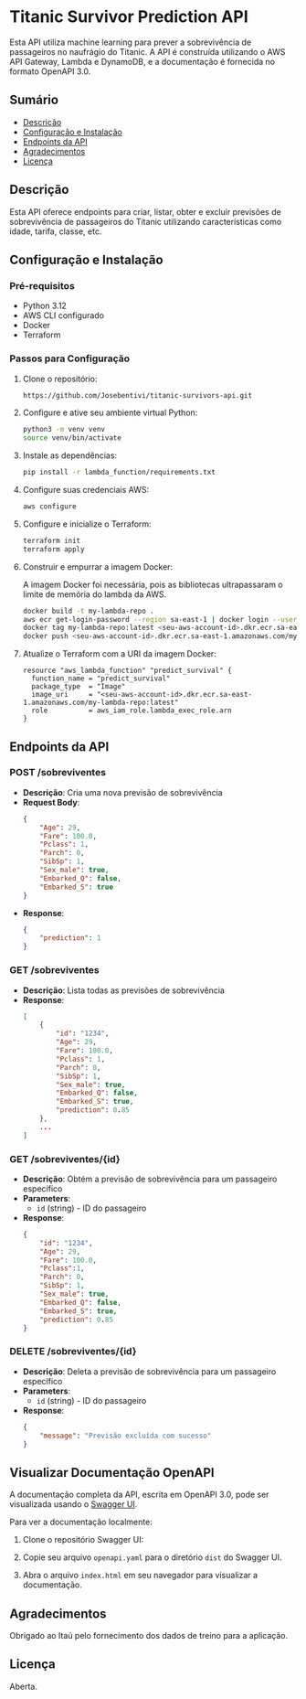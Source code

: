 # Titanic Survivor Prediction API

Esta API utiliza machine learning para prever a sobrevivência de passageiros no naufrágio do Titanic. A API é construída utilizando o AWS API Gateway, Lambda e DynamoDB, e a documentação é fornecida no formato OpenAPI 3.0.

## Sumário
- [Descrição](#descrição)
- [Configuração e Instalação](#configuração-e-instalação)
- [Endpoints da API](#endpoints-da-api)
- [Agradecimentos](#agradecimentos)
- [Licença](#licença)

## Descrição

Esta API oferece endpoints para criar, listar, obter e excluir previsões de sobrevivência de passageiros do Titanic utilizando características como idade, tarifa, classe, etc.

## Configuração e Instalação

### Pré-requisitos
- Python 3.12
- AWS CLI configurado
- Docker
- Terraform

### Passos para Configuração

1. Clone o repositório:
    ```sh
    https://github.com/Josebentivi/titanic-survivors-api.git
    ```

2. Configure e ative seu ambiente virtual Python:
    ```sh
    python3 -m venv venv
    source venv/bin/activate
    ```

3. Instale as dependências:
    ```sh
    pip install -r lambda_function/requirements.txt
    ```

4. Configure suas credenciais AWS:
    ```sh
    aws configure
    ```

5. Configure e inicialize o Terraform:
    ```sh
    terraform init
    terraform apply
    ```

6. Construir e empurrar a imagem Docker:

    A imagem Docker foi necessária, pois as bibliotecas ultrapassaram o limite de memória do lambda da AWS.

    ```sh
    docker build -t my-lambda-repo .
    aws ecr get-login-password --region sa-east-1 | docker login --username AWS --password-stdin <seu-aws-account-id>.dkr.ecr.sa-east-1.amazonaws.com
    docker tag my-lambda-repo:latest <seu-aws-account-id>.dkr.ecr.sa-east-1.amazonaws.com/my-lambda-repo:latest
    docker push <seu-aws-account-id>.dkr.ecr.sa-east-1.amazonaws.com/my-lambda-repo:latest
    ```

7. Atualize o Terraform com a URI da imagem Docker:
    ```hcl
    resource "aws_lambda_function" "predict_survival" {
      function_name = "predict_survival"
      package_type  = "Image"
      image_uri     = "<seu-aws-account-id>.dkr.ecr.sa-east-1.amazonaws.com/my-lambda-repo:latest"
      role          = aws_iam_role.lambda_exec_role.arn
    }
    ```

## Endpoints da API

### POST /sobreviventes
- **Descrição**: Cria uma nova previsão de sobrevivência
- **Request Body**:
    ```json
    {
        "Age": 29,
        "Fare": 100.0,
        "Pclass": 1,
        "Parch": 0,
        "SibSp": 1,
        "Sex_male": true,
        "Embarked_Q": false,
        "Embarked_S": true
    }
    ```
- **Response**:
    ```json
    {
        "prediction": 1
    }
    ```

### GET /sobreviventes
- **Descrição**: Lista todas as previsões de sobrevivência
- **Response**:
    ```json
    [
        {
            "id": "1234",
            "Age": 29,
            "Fare": 100.0,
            "Pclass": 1,
            "Parch": 0,
            "SibSp": 1,
            "Sex_male": true,
            "Embarked_Q": false,
            "Embarked_S": true,
            "prediction": 0.85
        },
        ...
    ]
    ```

### GET /sobreviventes/{id}
- **Descrição**: Obtém a previsão de sobrevivência para um passageiro específico
- **Parameters**:
    - `id` (string) - ID do passageiro
- **Response**:
    ```json
    {
        "id": "1234",
        "Age": 29,
        "Fare": 100.0,
        "Pclass":1,
        "Parch": 0,
        "SibSp": 1,
        "Sex_male": true,
        "Embarked_Q": false,
        "Embarked_S": true,
        "prediction": 0.85
    }
    ```

### DELETE /sobreviventes/{id}
- **Descrição**: Deleta a previsão de sobrevivência para um passageiro específico
- **Parameters**:
    - `id` (string) - ID do passageiro
- **Response**:
    ```json
    {
        "message": "Previsão excluída com sucesso"
    }
    ```

## Visualizar Documentação OpenAPI

A documentação completa da API, escrita em OpenAPI 3.0, pode ser visualizada usando o [Swagger UI](https://github.com/swagger-api/swagger-ui).

Para ver a documentação localmente:

1. Clone o repositório Swagger UI:

2. Copie seu arquivo `openapi.yaml` para o diretório `dist` do Swagger UI.

3. Abra o arquivo `index.html` em seu navegador para visualizar a documentação.

## Agradecimentos

Obrigado ao Itaú pelo fornecimento dos dados de treino para a aplicação.

## Licença

Aberta.
